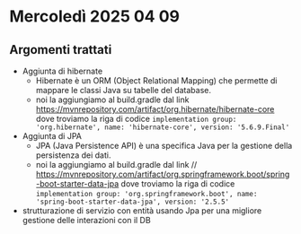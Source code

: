# Mercoledì 2025 04 09
## Argomenti trattati
- Aggiunta di hibernate
  - Hibernate è un ORM (Object Relational Mapping) che permette di mappare le classi Java su tabelle del database.
  - noi la aggiungiamo al build.gradle dal link https://mvnrepository.com/artifact/org.hibernate/hibernate-core dove troviamo la riga di codice `implementation group: 'org.hibernate', name: 'hibernate-core', version: '5.6.9.Final'`
- Aggiunta di JPA
  - JPA (Java Persistence API) è una specifica Java per la gestione della persistenza dei dati.
  - noi la aggiungiamo al build.gradle dal link // https://mvnrepository.com/artifact/org.springframework.boot/spring-boot-starter-data-jpa dove troviamo la riga di codice `implementation group: 'org.springframework.boot', name: 'spring-boot-starter-data-jpa', version: '2.5.5'`
- strutturazione di servizio con entità usando Jpa per una migliore gestione delle interazioni con il DB